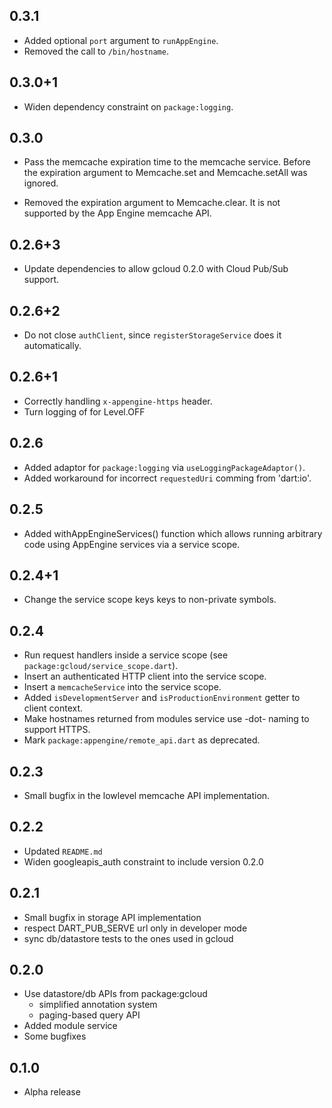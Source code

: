 ## 0.3.1

* Added optional `port` argument to `runAppEngine`.
* Removed the call to `/bin/hostname`.

## 0.3.0+1

* Widen dependency constraint on `package:logging`.

## 0.3.0

* Pass the memcache expiration time to the memcache service. Before the
  expiration argument to Memcache.set and Memcache.setAll was ignored.

* Removed the expiration argument to Memcache.clear. It is not supported by
  the App Engine memcache API.

## 0.2.6+3

* Update dependencies to allow gcloud 0.2.0 with Cloud Pub/Sub support.

## 0.2.6+2

* Do not close `authClient`, since `registerStorageService` does it
  automatically.

## 0.2.6+1

* Correctly handling `x-appengine-https` header.
* Turn logging of for Level.OFF

## 0.2.6

* Added adaptor for `package:logging` via `useLoggingPackageAdaptor()`.
* Added workaround for incorrect `requestedUri` comming from 'dart:io'.

## 0.2.5

* Added withAppEngineServices() function which allows running arbitrary code
  using AppEngine services via a service scope.

## 0.2.4+1

* Change the service scope keys keys to non-private symbols.

## 0.2.4

* Run request handlers inside a service scope
(see `package:gcloud/service_scope.dart`).
* Insert an authenticated HTTP client into the service scope.
* Insert a `memcacheService` into the service scope.
* Added `isDevelopmentServer` and `isProductionEnvironment` getter to client
context.
* Make hostnames returned from modules service use -dot- naming to support
HTTPS.
* Mark `package:appengine/remote_api.dart` as deprecated.

## 0.2.3

* Small bugfix in the lowlevel memcache API implementation.

## 0.2.2

* Updated `README.md`
* Widen googleapis_auth constraint to include version 0.2.0

## 0.2.1

* Small bugfix in storage API implementation
* respect DART_PUB_SERVE url only in developer mode
* sync db/datastore tests to the ones used in gcloud

## 0.2.0

* Use datastore/db APIs from package:gcloud
    * simplified annotation system
    * paging-based query API
* Added module service
* Some bugfixes

## 0.1.0

* Alpha release
